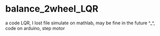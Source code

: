 # balance_2wheel_LQR
a code LQR, I lost file simulate on mathlab, may be fine in the future ^_^, code on arduino, step motor
